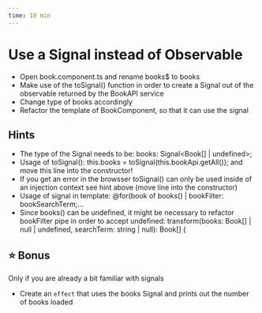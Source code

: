 ```yaml
---
time: 10 min
---
```


# Use a Signal instead of Observable

- Open book.component.ts and rename books$ to books
- Make use of the toSignal() function in order to create a Signal out of the observable returned by the BookAPI service
- Change type of books accordingly
- Refactor the template of BookComponent, so that it can use the signal


## Hints
- The type of the Signal needs to be: books: Signal<Book[] | undefined>;
- Usage of toSignal(): this.books = toSignal(this.bookApi.getAll()); and move this line into the constructor!
- If you get an error in the browsser toSignal() can only be used inside of an injection context see hint above (move line into the constructor)
- Usage of signal in template: @for(book of books() | bookFilter: bookSearchTerm;...
- Since books() can be undefined, it might be necessary to refactor bookFilter pipe in order to accept undefined: transform(books: Book[] | null | undefined, searchTerm: string | null): Book[] {

## ⭐️ Bonus 
Only if you are already a bit familiar with signals
- Create an `effect` that uses the books Signal and prints out the number of books loaded